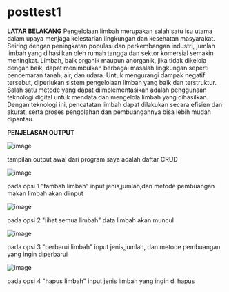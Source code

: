 # posttest1
**LATAR BELAKANG**
Pengelolaan limbah merupakan salah satu isu utama dalam upaya menjaga kelestarian lingkungan dan kesehatan masyarakat. Seiring dengan peningkatan populasi dan perkembangan industri, jumlah limbah yang dihasilkan oleh rumah tangga dan sektor komersial semakin meningkat. Limbah, baik organik maupun anorganik, jika tidak dikelola dengan baik, dapat menimbulkan berbagai masalah lingkungan seperti pencemaran tanah, air, dan udara. Untuk mengurangi dampak negatif tersebut, diperlukan sistem pengelolaan limbah yang baik dan terstruktur. Salah satu metode yang dapat diimplementasikan adalah penggunaan teknologi digital untuk mendata dan mengelola limbah yang dihasilkan. Dengan teknologi ini, pencatatan limbah dapat dilakukan secara efisien dan akurat, serta proses pengolahan dan pembuangannya bisa lebih mudah dipantau.

**PENJELASAN OUTPUT**




![image](https://github.com/user-attachments/assets/5ec297ba-4886-47b7-905f-7885b7222ebb)

tampilan output awal dari program saya adalah daftar CRUD


![image](https://github.com/user-attachments/assets/37d7fb54-3bde-4767-b2c8-cdb6675bc9c5)

pada opsi 1 "tambah limbah" input jenis,jumlah,dan metode pembuangan makan limbah akan diinput


![image](https://github.com/user-attachments/assets/7b5d7961-c181-4033-a7e0-b106a70f443a)

pada opsi 2 "lihat semua limbah" data limbah akan muncul


![image](https://github.com/user-attachments/assets/ab8aa050-6650-4dac-aa34-1d16f011aed7)

pada opsi 3 "perbarui limbah" input jenis,jumlah, dan metode pembuangan yang ingin diperbarui


![image](https://github.com/user-attachments/assets/90154602-1efa-42bb-84c5-ee802e88d749)

pada opsi 4 "hapus limbah" input jenis limbah yang ingin di hapus










